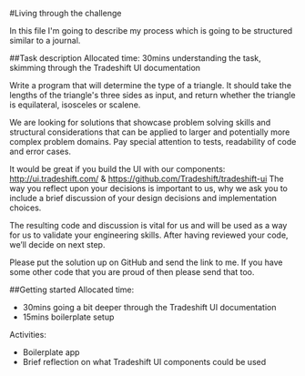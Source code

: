 #Living through the challenge

In this file I'm going to describe my process which is going to be structured similar to a journal.

##Task description
Allocated time: 30mins understanding the task, skimming through the Tradeshift UI documentation

Write a program that will determine the type of a triangle. It should take the lengths of the triangle's three sides as input, and return whether the triangle is equilateral, isosceles or scalene.

We are looking for solutions that showcase problem solving skills and structural considerations that can be applied to larger and potentially more complex problem domains. Pay special attention to tests, readability of code and error cases.

It would be great if you build the UI with our components: http://ui.tradeshift.com/ & https://github.com/Tradeshift/tradeshift-ui
The way you reflect upon your decisions is important to us, why we ask you to include a brief discussion of your design decisions and implementation choices.

The resulting code and discussion is vital for us and will be used as a way for us to validate your engineering skills. After having reviewed your code, we’ll decide on next step.

Please put the solution up on GitHub and send the link to me. If you have some other code that you are proud of then please send that too.

##Getting started
Allocated time:
* 30mins going a bit deeper through the Tradeshift UI documentation
* 15mins boilerplate setup

Activities:
* Boilerplate app
* Brief reflection on what Tradeshift UI components could be used